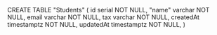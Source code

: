 CREATE TABLE "Students" (
  id serial NOT NULL,
  "name" varchar NOT NULL,
  email varchar NOT NULL,
  tax varchar NOT NULL,
  createdAt timestamptz NOT NULL,
  updatedAt timestamptz NOT NULL,
)
